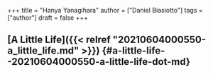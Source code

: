 +++
title = "Hanya Yanagihara"
author = ["Daniel Biasiotto"]
tags = ["author"]
draft = false
+++

## [A Little Life]({{< relref "20210604000550-a_little_life.md" >}}) {#a-little-life--20210604000550-a-little-life-dot-md}

